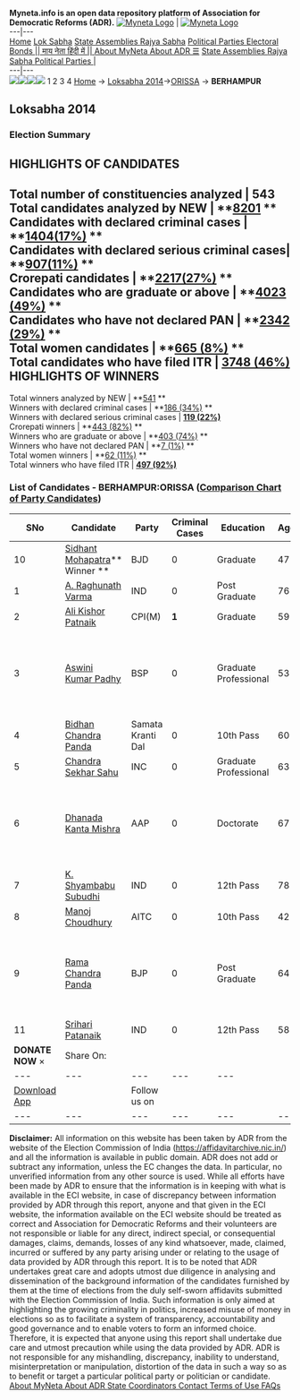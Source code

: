 **Myneta.info is an open data repository platform of Association for Democratic Reforms (ADR).**
[![Myneta Logo](https://www.myneta.info/lib/img/myneta-logo.png)](https://www.myneta.info/) | [![Myneta Logo](https://www.myneta.info/lib/img/adr-logo.png)](https://adrindia.org)  
---|---  
[Home](https://www.myneta.info/) [Lok Sabha](https://www.myneta.info/#ls "Lok Sabha") [ State Assemblies ](https://www.myneta.info/#sa "State Assemblies") [Rajya Sabha](https://www.myneta.info/#rs "Rajya Sabha") [Political Parties ](https://www.myneta.info/party "Political Parties") [ Electoral Bonds ](https://www.myneta.info/electoral_bonds "Electoral Bonds") [ || माय नेता हिंदी में || ](https://translate.google.co.in/translate?prev=hp&hl=en&js=y&u=www.myneta.info&sl=en&tl=hi&history_state0=) [ About MyNeta ](https://adrindia.org/content/about-myneta) [ About ADR ](https://adrindia.org/about-adr/who-we-are) [☰](javascript:void\(0\))
[ State Assemblies ](https://www.myneta.info/#sa "State Assemblies") [ Rajya Sabha ](https://www.myneta.info/#rs "Rajya Sabha") [ Political Parties ](https://www.myneta.info/party "Political Parties")
|   
---|---  
![](https://www.myneta.info/lib/img/banner/banner-1.png)![](https://www.myneta.info/lib/img/banner/banner-2.png)![](https://www.myneta.info/lib/img/banner/banner-3.png)![](https://www.myneta.info/lib/img/banner/banner-4.png)
1  2  3  4 
[Home](https://www.myneta.info/) → [Loksabha 2014](https://www.myneta.info/ls2014/)→[ORISSA](https://www.myneta.info/ls2014/index.php?action=show_constituencies&state_id=18) → **BERHAMPUR**
### 
## Loksabha 2014
###  Election Summary 
HIGHLIGHTS OF CANDIDATES  
---  
Total number of constituencies analyzed |  543   
Total candidates analyzed by NEW | **[8201](https://www.myneta.info/ls2014/index.php?action=summary&subAction=candidates_analyzed&sort=candidate#summary) **  
Candidates with declared criminal cases | **[1404(17%)](https://www.myneta.info/ls2014/index.php?action=summary&subAction=crime&sort=candidate#summary) **  
Candidates with declared serious criminal cases| **[907(11%)](https://www.myneta.info/ls2014/index.php?action=summary&subAction=serious_crime&sort=candidate#summary) **  
Crorepati candidates | **[2217(27%)](https://www.myneta.info/ls2014/index.php?action=summary&subAction=crorepati&sort=candidate#summary) **  
Candidates who are graduate or above | **[4023 (49%)](https://www.myneta.info/ls2014/index.php?action=summary&subAction=education&sort=candidate#summary) **  
Candidates who have not declared PAN | **[2342 (29%)](https://www.myneta.info/ls2014/index.php?action=summary&subAction=without_pan&sort=candidate#summary) **  
Total women candidates | **[665 (8%)](https://www.myneta.info/ls2014/index.php?action=summary&subAction=women_candidate&sort=candidate#summary) **  
Total candidates who have filed ITR | [**3748 (46%)**](https://www.myneta.info/ls2014/index.php?action=summary&subAction=filed_itr&sort=candidate#summary)  
HIGHLIGHTS OF WINNERS  
---  
Total winners analyzed by NEW | **[541](https://www.myneta.info/ls2014/index.php?action=summary&subAction=winner_analyzed&sort=candidate#summary) **  
Winners with declared criminal cases | **[186 (34%)](https://www.myneta.info/ls2014/index.php?action=summary&subAction=winner_crime&sort=candidate#summary) **  
Winners with declared serious criminal cases | **[119 (22%)](https://www.myneta.info/ls2014/index.php?action=summary&subAction=winner_serious_crime&sort=candidate#summary)**  
Crorepati winners | **[443 (82%)](https://www.myneta.info/ls2014/index.php?action=summary&subAction=winner_crorepati&sort=candidate#summary) **  
Winners who are graduate or above | **[403 (74%)](https://www.myneta.info/ls2014/index.php?action=summary&subAction=winner_education&sort=candidate#summary) **  
Winners who have not declared PAN | **[7 (1%)](https://www.myneta.info/ls2014/index.php?action=summary&subAction=winner_without_pan&sort=candidate#summary) **  
Total women winners | **[62 (11%)](https://www.myneta.info/ls2014/index.php?action=summary&subAction=winner_women&sort=candidate#summary) **  
Total winners who have filed ITR | [**497 (92%)**](https://www.myneta.info/ls2014/index.php?action=summary&subAction=winner_filed_itr&sort=candidate#summary)  
### List of Candidates - BERHAMPUR:ORISSA ([Comparison Chart of Party Candidates](https://www.myneta.info/ls2014/comparisonchart.php?constituency_id=88))
SNo | Candidate| Party| Criminal Cases| Education| Age| Total Assets| Liabilities  
---|---|---|---|---|---|---|---  
10  | [Sidhant Mohapatra](https://www.myneta.info/ls2014/candidate.php?candidate_id=118)** Winner ** | BJD | 0 | Graduate| 47 | Rs 1,64,62,430 ~ 1 Crore+ | Rs 11,83,828 ~ 11 Lacs+  
1  | [A. Raghunath Varma](https://www.myneta.info/ls2014/candidate.php?candidate_id=117) | IND | 0 | Post Graduate| 76 | Rs 2,70,800 ~ 2 Lacs+ | Rs 0 ~   
2  | [Ali Kishor Patnaik](https://www.myneta.info/ls2014/candidate.php?candidate_id=832) | CPI(M) | **1** | Graduate| 59 | Rs 74,50,333 ~ 74 Lacs+ | Rs 0 ~   
3  | [Aswini Kumar Padhy](https://www.myneta.info/ls2014/candidate.php?candidate_id=1167) | BSP | 0 | Graduate Professional| 53 | ![](https://myneta.info/image_v2.php?myneta_folder=ls2014&candidate_id=1167&col=ta) | ![](https://myneta.info/image_v2.php?myneta_folder=ls2014&candidate_id=1167&col=lia)  
4  | [Bidhan Chandra Panda](https://www.myneta.info/ls2014/candidate.php?candidate_id=836) | Samata Kranti Dal | 0 | 10th Pass| 60 | Rs 35,51,085 ~ 35 Lacs+ | Rs 9,50,000 ~ 9 Lacs+  
5  | [Chandra Sekhar Sahu](https://www.myneta.info/ls2014/candidate.php?candidate_id=834) | INC | 0 | Graduate Professional| 63 | Rs 2,21,14,000 ~ 2 Crore+ | Rs 6,42,430 ~ 6 Lacs+  
6  | [Dhanada Kanta Mishra](https://www.myneta.info/ls2014/candidate.php?candidate_id=831) | AAP | 0 | Doctorate| 67 | ![](https://myneta.info/image_v2.php?myneta_folder=ls2014&candidate_id=831&col=ta) | ![](https://myneta.info/image_v2.php?myneta_folder=ls2014&candidate_id=831&col=lia)  
7  | [K. Shyambabu Subudhi](https://www.myneta.info/ls2014/candidate.php?candidate_id=830) | IND | 0 | 12th Pass| 78 | Rs 1,60,00,000 ~ 1 Crore+ | Rs 0 ~   
8  | [Manoj Choudhury](https://www.myneta.info/ls2014/candidate.php?candidate_id=835) | AITC | 0 | 10th Pass| 42 | Rs 1,63,000 ~ 1 Lacs+ | Rs 0 ~   
9  | [Rama Chandra Panda](https://www.myneta.info/ls2014/candidate.php?candidate_id=99) | BJP | 0 | Post Graduate| 64 | ![](https://myneta.info/image_v2.php?myneta_folder=ls2014&candidate_id=99&col=ta) | ![](https://myneta.info/image_v2.php?myneta_folder=ls2014&candidate_id=99&col=lia)  
11  | [Srihari Patanaik](https://www.myneta.info/ls2014/candidate.php?candidate_id=833) | IND | 0 | 12th Pass| 58 | Rs 9,76,119 ~ 9 Lacs+ | Rs 7,23,600 ~ 7 Lacs+  
|  **DONATE NOW** × |  Share On:  | [](https://api.whatsapp.com/send?text=https%3A%2F%2Fmyneta.info%2Fpunjab2022%2Findex.php%3Faction%3Dshow_constituencies%26state_id%3D19) | [](https://www.facebook.com/sharer/sharer.php?u=https%3A%2F%2Fmyneta.info%2Fpunjab2022%2Findex.php%3Faction%3Dshow_constituencies%26state_id%3D19) | [](https://twitter.com/share?url=https%3A%2F%2Fmyneta.info%2Fpunjab2022%2Findex.php%3Faction%3Dshow_constituencies%26state_id%3D19)  
---|---|---|---|---  
| [ Download App ](https://play.google.com/store/apps/details?id=com.webrosoft.myneta1&pcampaignid=pcampaignidMKT-Other-global-all-co-prtnr-py-PartBadge-Mar2515-1) | [](https://play.google.com/store/apps/details?id=com.webrosoft.myneta1&pcampaignid=pcampaignidMKT-Other-global-all-co-prtnr-py-PartBadge-Mar2515-1) |  Follow us on  | [](https://www.facebook.com/adrindia.org/) | [](https://twitter.com/adrspeaks) | [](https://groups.google.com/g/national-election-watch?hl=en&pli=1) | [](https://www.instagram.com/adrspeaks/) | [](https://www.youtube.com/user/adrspeaks) | [](https://sharechat.com/profile/adrspeaks)  
---|---|---|---|---|---|---|---|---  
**Disclaimer:** All information on this website has been taken by ADR from the website of the Election Commission of India (https://affidavitarchive.nic.in/) and all the information is available in public domain. ADR does not add or subtract any information, unless the EC changes the data. In particular, no unverified information from any other source is used. While all efforts have been made by ADR to ensure that the information is in keeping with what is available in the ECI website, in case of discrepancy between information provided by ADR through this report, anyone and that given in the ECI website, the information available on the ECI website should be treated as correct and Association for Democratic Reforms and their volunteers are not responsible or liable for any direct, indirect special, or consequential damages, claims, demands, losses of any kind whatsoever, made, claimed, incurred or suffered by any party arising under or relating to the usage of data provided by ADR through this report. It is to be noted that ADR undertakes great care and adopts utmost due diligence in analysing and dissemination of the background information of the candidates furnished by them at the time of elections from the duly self-sworn affidavits submitted with the Election Commission of India. Such information is only aimed at highlighting the growing criminality in politics, increased misuse of money in elections so as to facilitate a system of transparency, accountability and good governance and to enable voters to form an informed choice. Therefore, it is expected that anyone using this report shall undertake due care and utmost precaution while using the data provided by ADR. ADR is not responsible for any mishandling, discrepancy, inability to understand, misinterpretation or manipulation, distortion of the data in such a way so as to benefit or target a particular political party or politician or candidate. 
[ About MyNeta ](https://adrindia.org/content/about-myneta) [ About ADR ](https://adrindia.org/about-adr/who-we-are) [ State Coordinators ](https://adrindia.org/about-adr/state-coordinators) [ Contact ](https://adrindia.org/contact-us) [ Terms of Use ](https://adrindia.org/content/adr-terms-use) [ FAQs ](https://adrindia.org/content/faqs)
